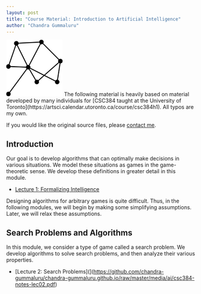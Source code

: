 ```yaml
---
layout: post
title: "Course Material: Introduction to Artificial Intelligence"
author: "Chandra Gummaluru"
---
```


<img src="https://raw.githubusercontent.com/chandra-gummaluru/chandra-gummaluru.github.io/master/media/ai/ai_ico.svg" style="width:150px;height:150px;">
The following material is heavily based on material developed by many individuals for [CSC384 taught at the University of Toronto](https://artsci.calendar.utoronto.ca/course/csc384h1). All typos are my own.

If you would like the original source files, please [contact me]().

## Introduction
Our goal is to develop algorithms that can optimally make decisions in various situations. We model these situations as games in the game-theoretic sense. We develop these definitions in greater detail in this module.

- [Lecture 1: Formalizing Intelligence](https://github.com/chandra-gummaluru/chandra-gummaluru.github.io/raw/master/media/ai/csc384-notes-lec01.pdf)

Designing algorithms for arbitrary games is quite difficult. Thus, in the following modules, we will begin by making some simplifying assumptions. Later, we will relax these assumptions.

## Search Problems and Algorithms
In this module, we consider a type of game called a search problem. We develop algorithms to solve search problems, and then analyze their various properties.

- [Lecture 2: Search Problems](](https://github.com/chandra-gummaluru/chandra-gummaluru.github.io/raw/master/media/ai/csc384-notes-lec02.pdf)

